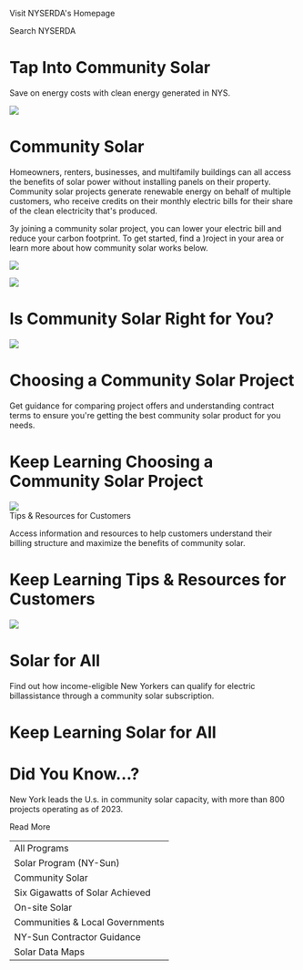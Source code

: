 Visit NYSERDA's Homepage  

Search NYSERDA  

# Tap Into Community Solar  

Save on energy costs with clean energy generated in NYS.  

![](images/acd0873a4f4dc7bf2461958a378705b6905b32cbd6dc7d84d041b5c112387481.jpg)  

# Community Solar  

Homeowners, renters, businesses, and multifamily buildings can all access the benefits of solar power without installing panels on their property. Community solar projects generate renewable energy on behalf of multiple customers, who receive credits on their monthly electric bills for their share of the clean electricity that's produced.  

3y joining a community solar project, you can lower your electric bill and reduce your carbon footprint. To get started, find a )roject in your area or learn more about how community solar works below.  

![](images/3bfc81a696c8028832f200be01de84f0c2d2b2da3df6b6c7024a44e9cff9d844.jpg)  

![](images/4267e9c098779fc913e44a5ed56d65065bd637e6bc5348155b0c31bac6c4d542.jpg)  

# Is Community Solar Right for You?  

![](images/fd44b0c89c74106b8bb3b62268acb0dcba8a92b331082c2c7dba28b9e407e253.jpg)  

# Choosing a Community Solar Project  

Get guidance for comparing project offers and understanding contract terms to ensure you're getting the best community solar product for you needs.  

# Keep Learning Choosing a Community Solar Project  

![](images/99c11e1ee3ecac7b6af584e945995c4a0a04b6bf8a5355434c9a1b1e45ec696d.jpg)  
Tips & Resources for Customers  

Access information and resources to help customers understand their billing structure and maximize the benefits of community solar.  

# Keep Learning Tips & Resources for Customers  

![](images/4af0b935160cda91e69834a9a5d4c4c5b923e9826c0c350734c2219ea9a9200d.jpg)  

# Solar for All  

Find out how income-eligible New Yorkers can qualify for electric billassistance through a community solar subscription.  

# Keep Learning Solar for All  

# Did You Know...?  

New York leads the U.s. in community solar capacity, with more than 800 projects operating as of 2023.  

Read More  

<html><body><table><tr><td>All Programs</td></tr><tr><td>Solar Program (NY-Sun)</td></tr><tr><td>Community Solar</td></tr><tr><td>Six Gigawatts of Solar Achieved</td></tr><tr><td>On-site Solar</td></tr><tr><td>Communities & Local Governments</td></tr><tr><td>NY-Sun Contractor Guidance</td></tr><tr><td>Solar Data Maps</td></tr></table></body></html>  